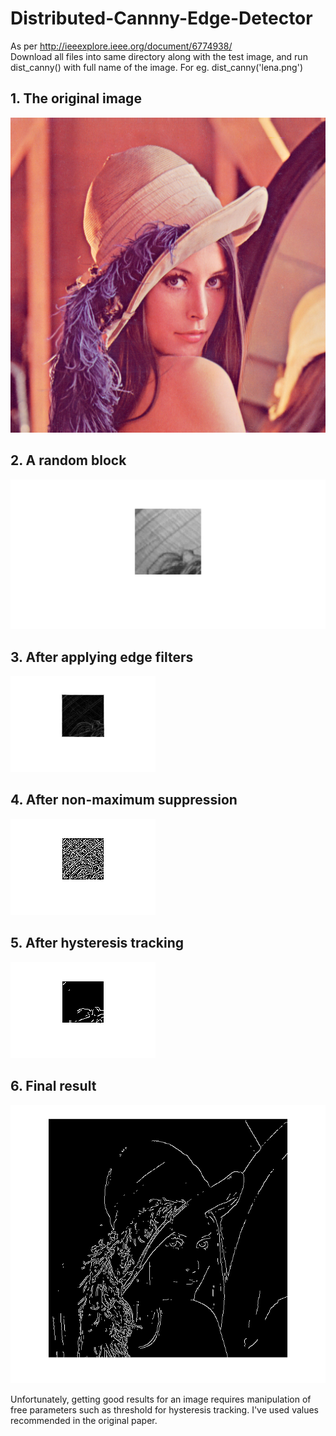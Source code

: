 # Distributed-Cannny-Edge-Detector
As per http://ieeexplore.ieee.org/document/6774938/  
Download all files into same directory along with the test image, and run dist_canny() with full name of the image. For eg. dist_canny('lena.png')  
## 1. The original image
![Alt text](https://github.com/ArnavVarma/Distributed-Cannny-Edge-Detector/blob/master/Screenshots/lena.png)
## 2. A random block
![Alt text](https://github.com/ArnavVarma/Distributed-Cannny-Edge-Detector/blob/master/Screenshots/Randomblock.png)
## 3. After applying edge filters
![Alt text](https://github.com/ArnavVarma/Distributed-Cannny-Edge-Detector/blob/master/Screenshots/Edgeimg.png)
## 4. After non-maximum suppression 
![Alt text](https://github.com/ArnavVarma/Distributed-Cannny-Edge-Detector/blob/master/Screenshots/nms.png)
## 5. After hysteresis tracking
![Alt text](https://github.com/ArnavVarma/Distributed-Cannny-Edge-Detector/blob/master/Screenshots/hyth.png)
## 6. Final result
![Alt text](https://github.com/ArnavVarma/Distributed-Cannny-Edge-Detector/blob/master/Screenshots/final.png)
  
Unfortunately, getting good results for an image requires manipulation of free parameters such as threshold for hysteresis tracking. I've used values recommended in the original paper.
